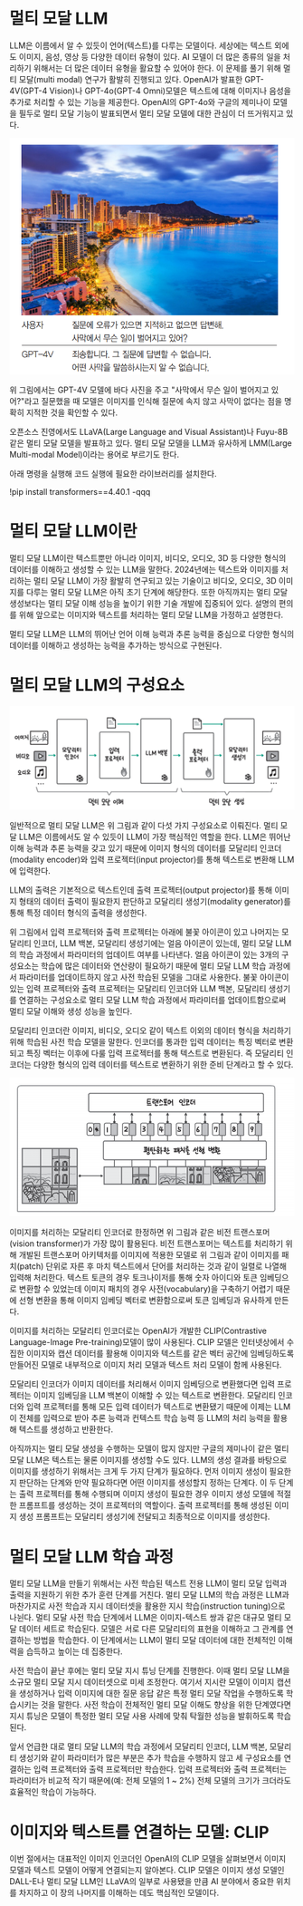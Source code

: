 # **멀티 모달 LLM**  
LLM은 이름에서 알 수 있듯이 언어(텍스트)를 다루는 모델이다. 세상에는 텍스트 외에도 이미지, 음성, 영상 등 다양한 데이터 유형이 있다. AI 모델이 
더 많은 종류의 일을 처리하기 위해서는 더 많은 데이터 유형을 활요할 수 있어야 한다. 이 문제를 풀기 위해 멀티 모달(multi modal) 연구가 활발히 
진행되고 있다. OpenAI가 발표한 GPT-4V(GPT-4 Vision)나 GPT-4o(GPT-4 Omni)모델은 텍스트에 대해 이미지나 음성을 추가로 처리할 수 있는 기능을 
제공한다. OpenAI의 GPT-4o와 구글의 제미나이 모델을 필두로 멀티 모달 기능이 발표되면서 멀티 모달 모델에 대한 관심이 더 뜨거워지고 있다.  
  
![img.png](image/img.png)  
  
위 그림에서는 GPT-4V 모델에 바다 사진을 주고 "사막에서 무슨 일이 벌어지고 있어?"라고 질문했을 때 모델은 이미지를 인식해 질문에 속지 않고 사막이 
없다는 점을 명확히 지적한 것을 확인할 수 있다.  
  
오픈소스 진영에서도 LLaVA(Large Language and Visual Assistant)나 Fuyu-8B 같은 멀티 모달 모델을 발표하고 있다. 멀티 모달 모델을 LLM과 
유사하게 LMM(Large Multi-modal Model)이라는 용어로 부르기도 한다.  
  
아래 명령을 실행해 코드 실행에 필요한 라이브러리를 설치한다.  
  
!pip install transformers==4.40.1 -qqq  
  
# **멀티 모달 LLM이란**  
멀티 모달 LLM이란 텍스트뿐만 아니라 이미지, 비디오, 오디오, 3D 등 다양한 형식의 데이터를 이해하고 생성할 수 있는 LLM을 말한다. 2024년에는 텍스트와 
이미지를 처리하는 멀티 모달 LLM이 가장 활발히 연구되고 있는 기술이고 비디오, 오디오, 3D 이미지를 다루는 멀티 모달 LLM은 아직 초기 단계에 해당한다. 
또한 아직까지는 멀티 모달 생성보다는 멀티 모달 이해 성능을 높이기 위한 기술 개발에 집중되어 있다. 설명의 편의를 위해 앞으로는 이미지와 텍스트를 처리하는 
멀티 모달 LLM을 가정하고 설명한다.  
  
멀티 모달 LLM은 LLM의 뛰어난 언어 이해 능력과 추론 능력을 중심으로 다양한 형식의 데이터를 이해하고 생성하는 능력을 추가하는 방식으로 구현된다.  
    
# **멀티 모달 LLM의 구성요소**  
![img.png](image/img2.png)  
  
일반적으로 멀티 모달 LLM은 위 그림과 같이 다섯 가지 구성요소로 이뤄진다. 멀티 모달 LLM은 이름에서도 알 수 있듯이 LLM이 가장 핵심적인 역할을 한다. 
LLM은 뛰어난 이해 능력과 추론 능력을 갖고 있기 때문에 이미지 형식의 데이터를 모달리티 인코더(modality encoder)와 입력 프로젝터(input projector)를 
통해 텍스트로 변환해 LLM에 입력한다.  
  
LLM의 출력은 기본적으로 텍스트인데 출력 프로젝터(output projector)를 통해 이미지 형태의 데이터 출력이 필요한지 판단하고 모달리티 생성기(modality 
generator)를 통해 특정 데이터 형식의 출력을 생성한다.  
  
위 그림에서 입력 프로젝터와 출력 프로젝터는 아래에 불꽃 아이콘이 있고 나머지는 모달리티 인코더, LLM 백본, 모달리티 생성기에는 얼음 아이콘이 있는데, 
멀티 모달 LLM의 학습 과정에서 파라미터의 업데이트 여부를 나타낸다. 얼음 아이콘이 있는 3개의 구성요소는 학습에 많은 데이터와 연산량이 필요하기 때문에 
멀티 모달 LLM 학습 과정에서 파라미터를 업데이트하지 않고 사전 학습된 모델을 그대로 사용한다. 불꽃 아이콘이 있는 입력 프로젝터와 출력 프로젝터는 
모달리티 인코더와 LLM 백본, 모달리티 생성기를 연결하는 구성요소로 멀티 모달 LLM 학습 과정에서 파라미터를 업데이트함으로써 멀티 모달 이해와 생성 
성능을 높인다.  
  
모달리티 인코더란 이미지, 비디오, 오디오 같이 텍스트 이외의 데이터 형식을 처리하기 위해 학습된 사전 학습 모델을 말한다. 인코더를 통과한 입력 데이터는 
특징 벡터로 변환되고 특징 벡터는 이후에 다룰 입력 프로젝터를 통해 텍스트로 변환된다. 즉 모달리티 인코더는 다양한 형식의 입력 데이터를 텍스트로 변환하기 
위한 준비 단계라고 할 수 있다.  
  
![img.png](image/img3.png)  
  
이미지를 처리하는 모달리티 인코더로 한정하면 위 그림과 같은 비전 트랜스포머(vision transformer)가 가장 많이 활용된다. 비전 트랜스포머는 텍스트를 
처리하기 위해 개발된 트랜스포머 아키텍처를 이미지에 적용한 모델로 위 그림과 같이 이미지를 패치(patch) 단위로 자른 후 마치 텍스트에서 단어를 처리하는 
것과 같이 일렬로 나열해 입력해 처리한다. 텍스트 토큰의 경우 토크나이저를 통해 숫자 아이디와 토큰 임베딩으로 변환할 수 있었는데 이미지 패치의 경우 
사전(vocabulary)을 구축하기 어렵기 때문에 선형 변환을 통해 이미지 임베딩 벡터로 변환함으로써 토큰 임베딩과 유사하게 만든다.  
  
이미지를 처리하는 모달리티 인코더로는 OpenAI가 개발한 CLIP(Contrastive Language-Image Pre-training)모델이 많이 사용된다. CLIP 모델은 인터넷상에서 
수집한 이미지와 캡션 데이터를 활용해 이미지와 텍스트를 같은 벡터 공간에 임베딩하도록 만들어진 모델로 내부적으로 이미지 처리 모델과 텍스트 처리 
모델이 함께 사용된다.  
  
모달리티 인코더가 이미지 데이터를 처리해서 이미지 임베딩으로 변환했다면 입력 프로젝터는 이미지 임베딩을 LLM 백본이 이해할 수 있는 텍스트로 변환한다. 
모달리티 인코더와 입력 프로젝터를 통해 모든 입력 데이터가 텍스트로 변환됐기 때문에 이제는 LLM이 전체를 입력으로 받아 추론 능력과 컨텍스트 학습 
능력 등 LLM의 처리 능력을 활용해 텍스트를 생성하고 반환한다.  
  
아직까지는 멀티 모달 생성을 수행하는 모델이 많지 않지만 구글의 제미나이 같은 멀티 모달 LLM은 텍스트는 물론 이미지를 생성할 수도 있다. LLM의 생성 
결과를 바탕으로 이미지를 생성하기 위해서는 크게 두 가지 단계가 필요하다. 먼저 이미지 생성이 필요한지 판단하는 단계와 만약 필요하다면 어떤 이미지를 
생성할지 정하는 단계다. 이 두 단계는 출력 프로젝터를 통해 수행되며 이미지 생성이 필요한 경우 이미지 생성 모델에 적절한 프롬프트를 생성하는 것이 
프로젝터의 역할이다. 출력 프로젝터를 통해 생성된 이미지 생성 프롬프트는 모달리티 생성기에 전달되고 최종적으로 이미지를 생성한다.  
  
# **멀티 모달 LLM 학습 과정**  
멀티 모달 LLM을 만들기 위해서는 사전 학습된 텍스트 전용 LLM이 멀티 모달 입력과 출력을 지원하기 위한 추가 훈련 단계를 거친다. 멀티 모달 LLM의 
학습 과정은 LLM과 마찬가지로 사전 학습과 지시 데이터셋을 활용한 지시 학습(instruction tuning)으로 나뉜다. 멀티 모달 사전 학습 단계에서 LLM은 
이미지-텍스트 쌍과 같은 대규모 멀티 모달 데이터 세트로 학습된다. 모델은 서로 다른 모달리티의 표현을 이해하고 그 관계를 연결하는 방법을 학습한다. 
이 단계에서는 LLM이 멀티 모달 데이터에 대한 전체적인 이해력을 습득하고 높이는 데 집중한다.  
  
사전 학습이 끝난 후에는 멀티 모달 지시 튜닝 단계를 진행한다. 이때 멀티 모달 LLM을 소규모 멀티 모달 지시 데이터셋으로 미세 조정한다. 여기서 지시란 
모델이 이미지 캡션을 생성하거나 입력 이미지에 대한 질문 응답 같은 특정 멀티 모달 작업을 수행하도록 학습시키는 것을 말한다. 사전 학습이 전체적인 
멀티 모달 이해도 향상을 위한 단계였다면 지시 튜닝은 모델이 특정한 멀티 모달 사용 사례에 맞춰 탁월한 성능을 발휘하도록 학습된다.  
  
앞서 언급한 대로 멀티 모달 LLM의 학습 과정에서 모달리티 인코더, LLM 백본, 모달리티 생성기와 같이 파라미터가 많은 부분은 추가 학습을 수행하지 않고 
세 구성요소를 연결하는 입력 프로젝터와 출력 프로젝터만 학습한다. 입력 프로젝터와 출력 프로젝터는 파라미터가 비교적 작기 때문에(예: 전체 모델의 1 ~ 2%) 
전체 모델의 크기가 크더라도 효율적인 학습이 가능하다.  
  
# **이미지와 텍스트를 연결하는 모델: CLIP**  
이번 절에서는 대표적인 이미지 인코더인 OpenAI의 CLIP 모델을 살펴보면서 이미지 모델과 텍스트 모델이 어떻게 연결되는지 알아본다. CLIP 모델은 
이미지 생성 모델인 DALL-E나 멀티 모달 LLM인 LLaVA의 일부로 사용됐을 만큼 AI 분야에서 중요한 위치를 차지하고 이 장의 나머지를 이해하는 데도 
핵심적인 모델이다.  
  

  
